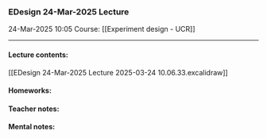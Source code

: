 ### EDesign 24-Mar-2025 Lecture

24-Mar-2025 10:05
Course: [[Experiment design - UCR]]
___
#### Lecture contents:
[[EDesign 24-Mar-2025 Lecture 2025-03-24 10.06.33.excalidraw]]

#### Homeworks:

#### Teacher notes:

#### Mental notes:

